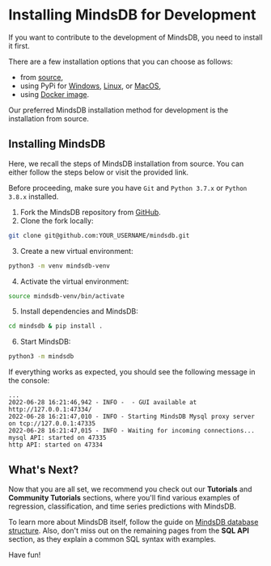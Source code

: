 # Installing MindsDB for Development

If you want to contribute to the development of MindsDB, you need to install it first.

There are a few installation options that you can choose as follows:

- from [source](/setup/self-hosted/pip/source/),
- using PyPi for [Windows](/setup/self-hosted/pip/windows/), [Linux](/setup/self-hosted/pip/linux/), or [MacOS](/setup/self-hosted/pip/macos/),
- using [Docker image](/setup/self-hosted/docker/).

Our preferred MindsDB installation method for development is the installation from source.

## Installing MindsDB

Here, we recall the steps of MindsDB installation from source. You can either follow the steps below or visit the provided link.

Before proceeding, make sure you have `Git` and `Python 3.7.x` or `Python 3.8.x` installed.

1. Fork the MindsDB repository from [GitHub](https://github.com/mindsdb/mindsdb/fork).
2. Clone the fork locally:
```bash
git clone git@github.com:YOUR_USERNAME/mindsdb.git
```
3. Create a new virtual environment:
```bash
python3 -m venv mindsdb-venv
```
4. Activate the virtual environment:
```bash
source mindsdb-venv/bin/activate
```
5. Install dependencies and MindsDB:
```bash
cd mindsdb & pip install .
```
6. Start MindsDB:
```bash
python3 -m mindsdb
```

If everything works as expected, you should see the following message in the console:

```
...
2022-06-28 16:21:46,942 - INFO -  - GUI available at http://127.0.0.1:47334/
2022-06-28 16:21:47,010 - INFO - Starting MindsDB Mysql proxy server on tcp://127.0.0.1:47335
2022-06-28 16:21:47,015 - INFO - Waiting for incoming connections...
mysql API: started on 47335
http API: started on 47334
```

## What's Next?

Now that you are all set, we recommend you check out our **Tutorials** and **Community Tutorials** sections, where you'll find various examples of regression, classification, and time series predictions with MindsDB.

To learn more about MindsDB itself, follow the guide on [MindsDB database structure](/sql/table-structure/). Also, don't miss out on the remaining pages from the **SQL API** section, as they explain a common SQL syntax with examples.

Have fun!
